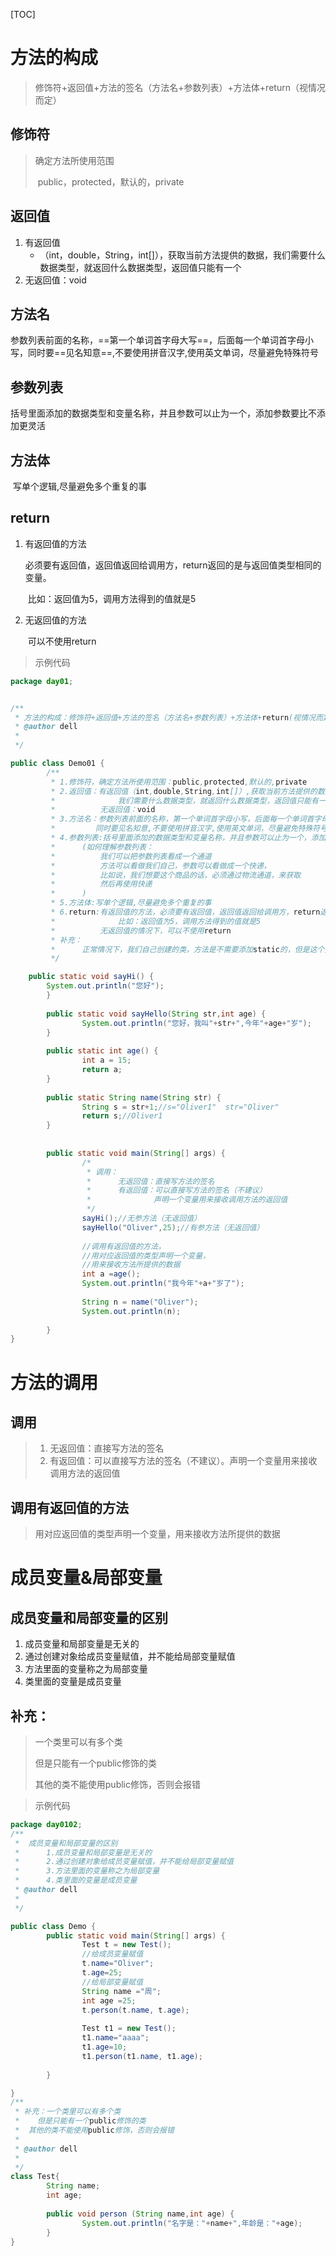 [TOC]



# 方法的构成

> 修饰符+返回值+方法的签名（方法名+参数列表）+方法体+return（视情况而定）

## 修饰符

> 确定方法所使用范围
>
> ​	public，protected，默认的，private

## 返回值

1. 有返回值
   - （int，double，String，int[]），获取当前方法提供的数据，我们需要什么数据类型，就返回什么数据类型，返回值只能有一个
2. 无返回值：void

## 方法名

​	参数列表前面的名称，==第一个单词首字母大写==，后面每一个单词首字母小写，同时要==见名知意==,不要使用拼音汉字,使用英文单词，尽量避免特殊符号

## 参数列表

​	括号里面添加的数据类型和变量名称，并且参数可以止为一个，添加参数要比不添加更灵活

## 方法体

​	写单个逻辑,尽量避免多个重复的事

## return

1. 有返回值的方法

   ​	必须要有返回值，返回值返回给调用方，return返回的是与返回值类型相同的变量。

   ​	比如：返回值为5，调用方法得到的值就是5

2. 无返回值的方法

   ​	可以不使用return

> 示例代码

```java
package day01;


/**
 * 方法的构成：修饰符+返回值+方法的签名（方法名+参数列表）+方法体+return(视情况而定)
 * @author dell
 *
 */

public class Demo01 {
        /**
         * 1.修饰符，确定方法所使用范围：public,protected,默认的,private
         * 2.返回值：有返回值（int,double,String,int[]）,获取当前方法提供的数据,
         * 				我们需要什么数据类型，就返回什么数据类型，返回值只能有一个
         * 		    无返回值：void
         * 3.方法名：参数列表前面的名称，第一个单词首字母小写，后面每一个单词首字母大写，
         * 		   同时要见名知意,不要使用拼音汉字,使用英文单词，尽量避免特殊符号
         * 4.参数列表:括号里面添加的数据类型和变量名称，并且参数可以止为一个，添加参数要比不参加更灵活
         * 		(如何理解参数列表：
         * 			我们可以把参数列表看成一个通道
         * 			方法可以看做我们自己，参数可以看做成一个快递，
         * 			比如说，我们想要这个商品的话，必须通过物流通道，来获取
         * 			然后再使用快递
         * 		)
         * 5.方法体:写单个逻辑,尽量避免多个重复的事
         * 6.return:有返回值的方法，必须要有返回值，返回值返回给调用方，return返回的是与返回值类型相同的变量
         * 				比如：返回值为5，调用方法得到的值就是5
         * 			无返回值的情况下，可以不使用return
         * 补充：
         * 		正常情况下，我们自己创建的类，方法是不需要添加static的，但是这个类中包含了main方法，那么所有的方法必须是静态的
         */

    public static void sayHi() {
        System.out.println("您好");
        }
        
        public static void sayHello(String str,int age) {
                System.out.println("您好，我叫"+str+",今年"+age+"岁");
        }
        
        public static int age() {
                int a = 15;
                return a;
        }
        
        public static String name(String str) {
                String s = str+1;//s="Oliver1"  str="Oliver"
                return s;//Oliver1
        }
        
        
        public static void main(String[] args) {
                /*
                 * 调用：
                 * 		无返回值：直接写方法的签名
                 * 		有返回值：可以直接写方法的签名（不建议）
                 * 				声明一个变量用来接收调用方法的返回值
                 */
                sayHi();//无参方法（无返回值）
                sayHello("Oliver",25);//有参方法（无返回值）
                
                //调用有返回值的方法，
                //用对应返回值的类型声明一个变量，
                //用来接收方法所提供的数据
                int a =age();
                System.out.println("我今年"+a+"岁了");
                
                String n = name("Oliver");
                System.out.println(n);
                
        }
}

```



# 方法的调用

## 调用

> 1. 无返回值：直接写方法的签名
> 2. 有返回值：可以直接写方法的签名（不建议）。声明一个变量用来接收调用方法的返回值

## 调用有返回值的方法

> 用对应返回值的类型声明一个变量，用来接收方法所提供的数据



# 成员变量&局部变量

## 成员变量和局部变量的区别

1. 成员变量和局部变量是无关的
2. 通过创建对象给成员变量赋值，并不能给局部变量赋值
3. 方法里面的变量称之为局部变量
4. 类里面的变量是成员变量

## 补充：

> 一个类里可以有多个类
>
> 但是只能有一个public修饰的类
>
> 其他的类不能使用public修饰，否则会报错



> 示例代码

```java
package day0102;
/**
 * 	成员变量和局部变量的区别
 * 		1.成员变量和局部变量是无关的
 * 		2.通过创建对象给成员变量赋值，并不能给局部变量赋值
 * 		3.方法里面的变量称之为局部变量
 * 		4.类里面的变量是成员变量
 * @author dell
 *
 */

public class Demo {
        public static void main(String[] args) {
                Test t = new Test();
                //给成员变量赋值
                t.name="Oliver";
                t.age=25;
                //给局部变量赋值
                String name ="周";
                int age =25;
                t.person(t.name, t.age);
                
                Test t1 = new Test();
                t1.name="aaaa";
                t1.age=10;
                t1.person(t1.name, t1.age);
                
        }

}
/**
 * 补充：一个类里可以有多个类
 * 	  但是只能有一个public修饰的类
 * 	其他的类不能使用public修饰，否则会报错
 * 	
 * @author dell
 *
 */
class Test{
        String name;
        int age;
        
        public void person (String name,int age) {
                System.out.println("名字是："+name+",年龄是："+age);
        }
}

```

